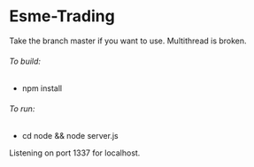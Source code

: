 # Esme-Trading

Take the branch master if you want to use. Multithread is broken.

<h6>To build:</h6>

* npm install

<h6>To run:</h6>

* cd node && node server.js

Listening on port 1337 for localhost.
